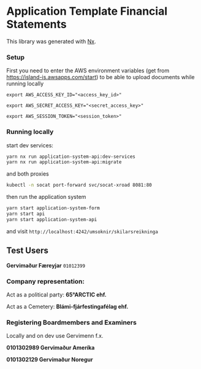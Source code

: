 # Application Template Financial Statements

This library was generated with [Nx](https://nx.dev).

### Setup

First you need to enter the AWS environment variables (get from https://island-is.awsapps.com/start) to be able to upload documents while running locally

`export AWS_ACCESS_KEY_ID="<access_key_id>"`

`export AWS_SECRET_ACCESS_KEY="<secret_access_key>"`

`export AWS_SESSION_TOKEN="<session_token>"`

### Running locally

start dev services:

```bash
yarn nx run application-system-api:dev-services
yarn nx run application-system-api:migrate
```

and both proxies

```bash
kubectl -n socat port-forward svc/socat-xroad 8081:80
```

then run the application system

```bash
yarn start application-system-form
yarn start api
yarn start application-system-api
```

and visit `http://localhost:4242/umsoknir/skilarsreikninga`

## Test Users

**Gervimaður Færeyjar** `01012399`

### Company representation:

Act as a political party: **65°ARCTIC ehf.**

Act as a Cemetery: **Blámi-fjárfestingafélag ehf.**

### Registering Boardmembers and Examiners

Locally and on dev use Gervimenn f.x.

**0101302989 Gervimaður Ameríka**

**0101302129 Gervimaður Noregur**
